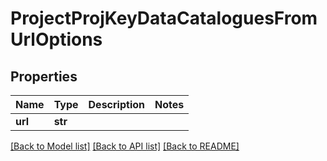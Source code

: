 # ProjectProjKeyDataCataloguesFromUrlOptions

## Properties
Name | Type | Description | Notes
------------ | ------------- | ------------- | -------------
**url** | **str** |  | 

[[Back to Model list]](../README.md#documentation-for-models) [[Back to API list]](../README.md#documentation-for-api-endpoints) [[Back to README]](../README.md)


